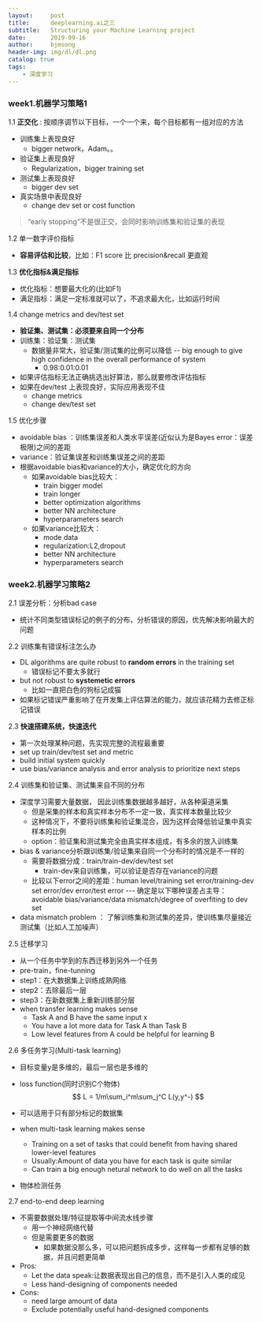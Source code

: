 ```yaml
---
layout:     post
title:      deeplearning.ai之三
subtitle:   Structuring your Machine Learning project
date:       2019-09-16
author:     bjmsong
header-img: img/dl/dl.png
catalog: true
tags:
    - 深度学习
---
```



### week1.机器学习策略1
1.1 **正交化** : 按顺序调节以下目标，一个一个来，每个目标都有一组对应的方法

- 训练集上表现良好
    - bigger network，Adam。。
- 验证集上表现良好
    - Regularization，bigger training set
- 测试集上表现良好
    - bigger dev set
- 真实场景中表现良好
    - change dev set or cost function

> “early stopping”不是很正交，会同时影响训练集和验证集的表现

1.2 单一数字评价指标

- **容易评估和比较**，比如：F1 score 比 precision&recall 更直观

1.3 **优化指标&满足指标**

- 优化指标：想要最大化的(比如F1)
- 满足指标：满足一定标准就可以了，不追求最大化，比如运行时间

1.4 change metrics and dev/test set
- **验证集、测试集：必须要来自同一个分布**
- 训练集：验证集：测试集
    - 数据量非常大，验证集/测试集的比例可以降低 -- big enough to give high confidence in the overall performance of system
        - 0.98:0.01:0.01
- 如果评估指标无法正确挑选出好算法，那么就要修改评估指标
- 如果在dev/test 上表现良好，实际应用表现不佳
    - change metrics 
    - change dev/test set

1.5 优化步骤
- avoidable bias ：训练集误差和人类水平误差(近似认为是Bayes error：误差极限)之间的差距
- variance：验证集误差和训练集误差之间的差距
- 根据avoidable bias和variance的大小，确定优化的方向
    - 如果avoidable bias比较大：
        - train bigger model
        - train longer
        - better optimization algorithms
        - better NN architecture
        - hyperparameters search
    - 如果variance比较大：
        - mode data
        - regularization:L2,dropout
        - better NN architecture
        - hyperparameters search



### week2.机器学习策略2

2.1 误差分析：分析bad case
- 统计不同类型错误标记的例子的分布，分析错误的原因，优先解决影响最大的问题

2.2 训练集有错误标注怎么办
- DL algorithms are quite robust to **random errors** in the training set
    - 错误标记不要太多就行
- but not robust to **systemetic errors** 
    - 比如一直把白色的狗标记成猫
- 如果标记错误严重影响了在开发集上评估算法的能力，就应该花精力去修正标记错误

2.3 **快速搭建系统，快速迭代**

- 第一次处理某种问题，先实现完整的流程最重要
- set up train/dev/test set and metric
- build initial system quickly
- use bias/variance analysis and error analysis to prioritize next steps

2.4 训练集和验证集、测试集来自不同的分布
- 深度学习需要大量数据， 因此训练集数据越多越好，从各种渠道采集
    - 但是采集的样本和真实样本分布不一定一致，真实样本数量比较少
    - 这种情况下，不要将训练集和验证集混合，因为这样会降低验证集中真实样本的比例
    - option：验证集和测试集完全由真实样本组成，有多余的放入训练集
- bias & variance分析跟训练集/验证集来自同一个分布时的情况是不一样的
    - 需要将数据分成：train/train-dev/dev/test set
        - train-dev来自训练集，可以验证是否存在variance的问题
    - 比较以下error之间的差距：human level/training set error/training-dev set error/dev error/test error 
        --- 确定是以下哪种误差占主导：avoidable bias/variance/data mismatch/degree of overfiting to dev set
- data mismatch problem ： 了解训练集和测试集的差异，使训练集尽量接近测试集（比如人工加噪声）

2.5 迁移学习
- 从一个任务中学到的东西迁移到另外一个任务
- pre-train，fine-tunning
- step1：在大数据集上训练成熟网络
- step2：去除最后一层
- step3：在新数据集上重新训练部分层
- when transfer learning makes sense
    - Task A and B have the same input x
    - You have a lot more data for Task A than Task B
    - Low level features from A could be helpful for learning B

2.6 多任务学习(Multi-task learning)
- 目标变量y是多维的，最后一层也是多维的

- loss function(同时识别C个物体)
    $$
    L = 1/m\sum_i^m\sum_j^C L(y,y^-)
    $$
     
    
- 可以适用于只有部分标记的数据集

- when multi-task learning makes sense
    - Training on a set of tasks that could benefit from having shared lower-level features
    - Usually:Amount of data you have for each task is quite similar
    - Can train a big enough netural network to do well on all the tasks
    
- 物体检测任务

2.7 end-to-end deep learning
- 不需要数据处理/特征提取等中间流水线步骤
    - 用一个神经网络代替
    - 但是需要更多的数据
        - 如果数据没那么多，可以把问题拆成多步，这样每一步都有足够的数据，并且问题更简单
- Pros:
    - Let the data speak:让数据表现出自己的信息，而不是引入人类的成见
    - Less hand-designing of components needed
- Cons:
    - need large amount of data
    - Exclude potentially useful hand-designed components

